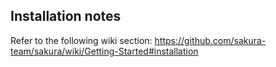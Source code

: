Installation notes
------------------

Refer to the following wiki section:
https://github.com/sakura-team/sakura/wiki/Getting-Started#installation
